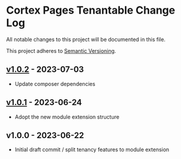# Cortex Pages Tenantable Change Log

All notable changes to this project will be documented in this file.

This project adheres to [Semantic Versioning](CONTRIBUTING.md).


## [v1.0.2] - 2023-07-03
- Update composer dependencies

## [v1.0.1] - 2023-06-24
- Adopt the new module extension structure

## v1.0.0 - 2023-06-22
- Initial draft commit / split tenancy features to module extension

[v1.0.2]: https://github.com/rinvex/pages-tenantable/compare/v1.0.1...v1.0.2
[v1.0.1]: https://github.com/rinvex/pages-tenantable/compare/v1.0.0...v1.0.1
